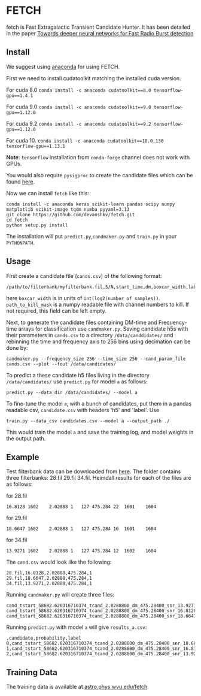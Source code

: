 # FETCH

fetch is Fast Extragalactic Transient Candidate Hunter. It has been detailed in the paper [Towards deeper neural networks for Fast Radio Burst detection](https://arxiv.org/abs/1902.06343)

Install
---

We suggest using [anaconda](https://www.continuum.io/downloads) for using FETCH.

First we need to install cudatoolkit matching the installed cuda version.

For cuda 8.0 `conda install -c anaconda cudatoolkit==8.0 tensorflow-gpu==1.4.1`

For cuda 9.0 `conda install -c anaconda cudatoolkit==9.0 tensorflow-gpu==1.12.0`

For cuda 9.2 `conda install -c anaconda cudatoolkit==9.2 tensorflow-gpu==1.12.0`

For cuda 10. `conda install -c anaconda cudatoolkit==10.0.130 tensorflow-gpu==1.13.1`

__Note__: `tensorflow` installation from `conda-forge` channel does not work with GPUs.

You would also require `pysigproc` to create the candidate files which can be found [here](https://github.com/devanshkv/pysigproc).


Now we can install `fetch` like this:

    conda install -c anaconda keras scikit-learn pandas scipy numpy matplotlib scikit-image tqdm numba pyyaml=3.13
    git clone https://github.com/devanshkv/fetch.git
    cd fetch
    python setup.py install

The installation will put `predict.py`,`candmaker.py` and `train.py` in your `PYTHONPATH`.

Usage
---
First create a candidate file (`cands.csv`) of the following format:

    /path/to/filterbank/myfilterbank.fil,S/N,start_time,dm,boxcar_width,label,path_to_kill_mask
       
here `boxcar_width` is in units of `int(log2(number of samples))`. `path_to_kill_mask` is a numpy readable file with channel numbers to kill. If not required, this field can be left empty.

Next, to generate the candidate files containing DM-time and Frequency-time arrays for classification use `candmaker.py`. Saving candidate h5s with their parameters in `cands.csv` to a directory `/data/canddidates/` and rebinning the time and frequency axis to 256 bins using decimation can be done by: 

    candmaker.py --frequency_size 256 --time_size 256 --cand_param_file cands.csv --plot --fout /data/candidates/
       
To predict a these candidate h5 files living in the directory `/data/candidates/` use `predict.py` for model `a` as follows:

    predict.py --data_dir /data/candidates/ --model a
        
To fine-tune the model `a`, with a bunch of candidates, put them in a pandas readable csv, `candidate.csv` with headers 'h5' and 'label'. Use

    train.py --data_csv candidates.csv --model a --output_path ./
        
This would train the model `a` and save the training log, and model weights in the output path.

Example
---

Test filterbank data can be downloaded from [here](http://astro.phys.wvu.edu/files/askap_frb_180417.tgz). The folder contains three filterbanks: 28.fil  29.fil  34.fil.
Heimdall results for each of the files are as follows:

for 28.fil

    16.8128	1602	2.02888	1	127	475.284	22	1601	1604
for 29.fil

    18.6647	1602	2.02888	1	127	475.284	16	1601	1604
for 34.fil

    13.9271	1602	2.02888	1	127	475.284	12	1602	1604 

The `cand.csv` would look like the following:

    28.fil,16.8128,2.02888,475.284,1
    29.fil,18.6647,2.02888,475.284,1
    34.fil,13.9271,2.02888,475.284,1
    
Running `candmaker.py` will create three files:

    cand_tstart_58682.620316710374_tcand_2.0288800_dm_475.28400_snr_13.92710.h5
    cand_tstart_58682.620316710374_tcand_2.0288800_dm_475.28400_snr_16.81280.h5
    cand_tstart_58682.620316710374_tcand_2.0288800_dm_475.28400_snr_18.66470.h5

Running `predict.py` with model `a` will give `results_a.csv`:

    ,candidate,probability,label
    0,cand_tstart_58682.620316710374_tcand_2.0288800_dm_475.28400_snr_18.66470.h5,1.0,1.0
    1,cand_tstart_58682.620316710374_tcand_2.0288800_dm_475.28400_snr_16.81280.h5,1.0,1.0
    2,cand_tstart_58682.620316710374_tcand_2.0288800_dm_475.28400_snr_13.92710.h5,1.0,1.0
    
    
Training Data
---

The training data is available at [astro.phys.wvu.edu/fetch](astro.phys.wvu.edu/fetch).
